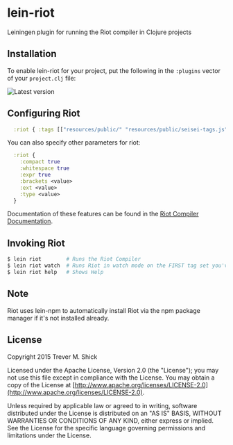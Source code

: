 # lein-riot

Leiningen plugin for running the Riot compiler in Clojure projects

## Installation

To enable lein-riot for your project, put the following in the
`:plugins` vector of your `project.clj` file:

![Latest version](https://clojars.org/lein-riot/latest-version.svg)

## Configuring Riot

``` clojure
  :riot { :tags [["resources/public/" "resources/public/seisei-tags.js"]]}
```

You can also specify other parameters for riot:
``` clojure
  :riot {
    :compact true
    :whitespace true
    :expr true
    :brackets <value>
    :ext <value>
    :type <value>
  }
```
Documentation of these features can be found in the [Riot Compiler Documentation](https://muut.com/riotjs/compiler.html).

## Invoking Riot

```sh
$ lein riot        # Runs the Riot Compiler
$ lein riot watch  # Runs Riot in watch mode on the FIRST tag set you've specified
$ lein riot help   # Shows Help
```

## Note

Riot uses lein-npm to automatically install Riot via the npm package manager if it's not installed already.

## License

Copyright 2015 Trever M. Shick

Licensed under the Apache License, Version 2.0 (the "License"); you
may not use this file except in compliance with the License. You may
obtain a copy of the License at
[http://www.apache.org/licenses/LICENSE-2.0](http://www.apache.org/licenses/LICENSE-2.0).

Unless required by applicable law or agreed to in writing, software
distributed under the License is distributed on an "AS IS" BASIS,
WITHOUT WARRANTIES OR CONDITIONS OF ANY KIND, either express or
implied. See the License for the specific language governing
permissions and limitations under the License.
